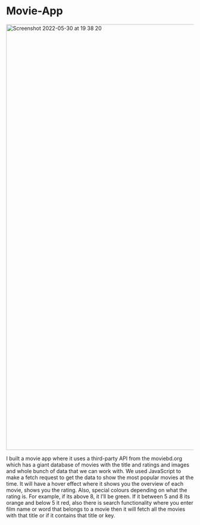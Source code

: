 # Movie-App

<img width="1143" alt="Screenshot 2022-05-30 at 19 38 20" src="https://user-images.githubusercontent.com/36281788/171046078-0190e375-5a4f-42c8-a1d7-5961eb241cad.png">


I built a movie app where it uses a third-party API from the moviebd.org which has a giant database of movies with the title and ratings and images and whole bunch of data that we can work with. We used JavaScript to make a fetch request to get the data to show the most popular movies at the time. It will have a hover effect where it shows you the overview of each movie, shows you the rating. Also, special colours depending on what the rating is. For example, if its above 8, it I’ll be green. If it between 5 and 8 its orange and below 5 it red, also there is search functionality where you enter film name or word that belongs to a movie then it will fetch all the movies with that title or if it contains that title or key.
